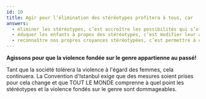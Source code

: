 ```yaml
---
id: 10
title: Agir pour l’élimination des stéréotypes profitera à tous, car
answers:
  - éliminer les stéréotypes, c’est accroître les possibilités qui s’offrent aux femmes ET aux hommes
  - éduquer les enfants à propos des stéréotypes, c’est modifier leur attitude vis-à-vis de la violence
  - reconnaître nos propres croyances stéréotypées, c’est permettre à chacun de nous d’évoluer
---
```

**Agissons pour que la violence fondée sur le genre appartienne au passé!**

Tant que la société tolérera la violence à l'égard des femmes, cela continuera.
La Convention d'Istanbul exige que des mesures soient prises pour cela change et
que TOUT LE MONDE comprenne à quel point les stéréotypes et la violence fondés
sur le genre sont dommageables.
